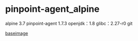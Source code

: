 # pinpoint-agent_alpine

alpine 3.7
pinpoint-agent 1.7.3
openjdk：1.8
glibc：2.27-r0
git

[baseimage](https://hub.docker.com/r/blueapple/alpine_glibc_basicimage/)
